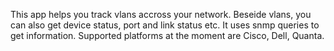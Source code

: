 This app helps you track vlans accross your network. Beseide vlans, you can also get device status, port and link status etc. 
It uses snmp queries to get information. Supported platforms at the moment are Cisco, Dell, Quanta.

